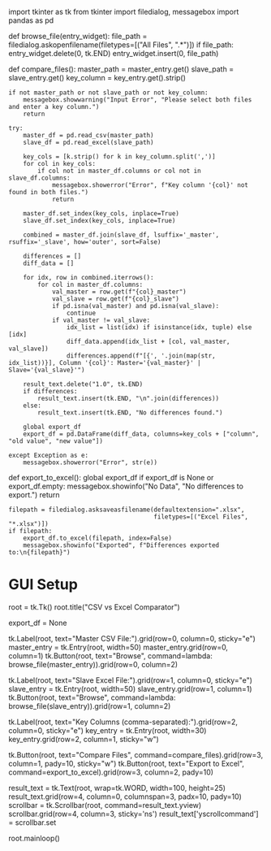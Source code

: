 import tkinter as tk
from tkinter import filedialog, messagebox
import pandas as pd

def browse_file(entry_widget):
    file_path = filedialog.askopenfilename(filetypes=[("All Files", ".*")])
    if file_path:
        entry_widget.delete(0, tk.END)
        entry_widget.insert(0, file_path)

def compare_files():
    master_path = master_entry.get()
    slave_path = slave_entry.get()
    key_column = key_entry.get().strip()

    if not master_path or not slave_path or not key_column:
        messagebox.showwarning("Input Error", "Please select both files and enter a key column.")
        return

    try:
        master_df = pd.read_csv(master_path)
        slave_df = pd.read_excel(slave_path)

        key_cols = [k.strip() for k in key_column.split(',')]
        for col in key_cols:
            if col not in master_df.columns or col not in slave_df.columns:
                messagebox.showerror("Error", f"Key column '{col}' not found in both files.")
                return

        master_df.set_index(key_cols, inplace=True)
        slave_df.set_index(key_cols, inplace=True)

        combined = master_df.join(slave_df, lsuffix='_master', rsuffix='_slave', how='outer', sort=False)

        differences = []
        diff_data = []

        for idx, row in combined.iterrows():
            for col in master_df.columns:
                val_master = row.get(f"{col}_master")
                val_slave = row.get(f"{col}_slave")
                if pd.isna(val_master) and pd.isna(val_slave):
                    continue
                if val_master != val_slave:
                    idx_list = list(idx) if isinstance(idx, tuple) else [idx]
                    diff_data.append(idx_list + [col, val_master, val_slave])
                    differences.append(f"[{', '.join(map(str, idx_list))}], Column '{col}': Master='{val_master}' | Slave='{val_slave}'")

        result_text.delete("1.0", tk.END)
        if differences:
            result_text.insert(tk.END, "\n".join(differences))
        else:
            result_text.insert(tk.END, "No differences found.")

        global export_df
        export_df = pd.DataFrame(diff_data, columns=key_cols + ["column", "old value", "new value"])

    except Exception as e:
        messagebox.showerror("Error", str(e))

def export_to_excel():
    global export_df
    if export_df is None or export_df.empty:
        messagebox.showinfo("No Data", "No differences to export.")
        return

    filepath = filedialog.asksaveasfilename(defaultextension=".xlsx",
                                            filetypes=[("Excel Files", "*.xlsx")])
    if filepath:
        export_df.to_excel(filepath, index=False)
        messagebox.showinfo("Exported", f"Differences exported to:\n{filepath}")

# GUI Setup
root = tk.Tk()
root.title("CSV vs Excel Comparator")

export_df = None

tk.Label(root, text="Master CSV File:").grid(row=0, column=0, sticky="e")
master_entry = tk.Entry(root, width=50)
master_entry.grid(row=0, column=1)
tk.Button(root, text="Browse", command=lambda: browse_file(master_entry)).grid(row=0, column=2)

tk.Label(root, text="Slave Excel File:").grid(row=1, column=0, sticky="e")
slave_entry = tk.Entry(root, width=50)
slave_entry.grid(row=1, column=1)
tk.Button(root, text="Browse", command=lambda: browse_file(slave_entry)).grid(row=1, column=2)

tk.Label(root, text="Key Columns (comma-separated):").grid(row=2, column=0, sticky="e")
key_entry = tk.Entry(root, width=30)
key_entry.grid(row=2, column=1, sticky="w")

tk.Button(root, text="Compare Files", command=compare_files).grid(row=3, column=1, pady=10, sticky="w")
tk.Button(root, text="Export to Excel", command=export_to_excel).grid(row=3, column=2, pady=10)

result_text = tk.Text(root, wrap=tk.WORD, width=100, height=25)
result_text.grid(row=4, column=0, columnspan=3, padx=10, pady=10)
scrollbar = tk.Scrollbar(root, command=result_text.yview)
scrollbar.grid(row=4, column=3, sticky='ns')
result_text['yscrollcommand'] = scrollbar.set

root.mainloop()
